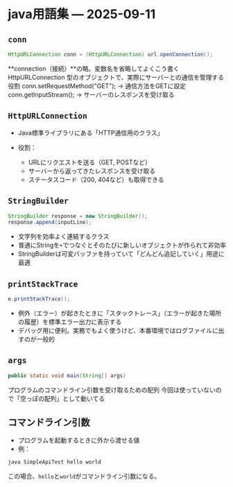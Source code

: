 # java用語集 — 2025-09-11

## `conn`
~~~java
HttpURLConnection conn = (HttpURLConnection) url.openConnection();
~~~
**connection（接続）**の略。変数名を省略してよくこう書く
HttpURLConnection 型のオブジェクトで、実際にサーバーとの通信を管理する役割
conn.setRequestMethod("GET"); → 通信方法をGETに設定
conn.getInputStream(); → サーバーのレスポンスを受け取る

## `HttpURLConnection`
- Java標準ライブラリにある「HTTP通信用のクラス」

- 役割：
    - URLにリクエストを送る（GET, POSTなど）
    - サーバーから返ってきたレスポンスを受け取る
    - ステータスコード（200, 404など）も取得できる

## `StringBuilder`
~~~java
StringBuilder response = new StringBuilder();
response.append(inputLine);
~~~
- 文字列を効率よく連結するクラス
- 普通にStringを`+`でつなぐとそのたびに新しいオブジェクトが作られて非効率
- StringBuilderは可変バッファを持っていて「どんどん追記していく」用途に最適

## `printStackTrace`
~~~java
e.printStackTrace();
~~~
- 例外（エラー）が起きたときに「スタックトレース」（エラーが起きた場所の履歴）を標準エラー出力に表示する
- デバッグ用に便利。実務でもよく使うけど、本番環境ではログファイルに出すのが一般的


## `args`
~~~java
public static void main(String[] args)
~~~
プログラムのコマンドライン引数を受け取るための配列
今回は使っていないので「空っぽの配列」として動いてる

## コマンドライン引数
- プログラムを起動するときに外から渡せる値
- 例：
~~~bash
java SimpleApiTest hello world
~~~
この場合、`hello`と`world`がコマンドライン引数になる。
